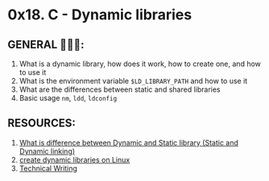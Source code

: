 # 0x18. C - Dynamic libraries

## GENERAL :open_book::open_book::open_book::

 <ol>
	<li>What is a dynamic library, how does it work, how to create one, and how to use it</li>
	<li>What is the environment variable <code>$LD_LIBRARY_PATH</code> and how to use it</li>
	<li>What are the differences between static and shared libraries</li>
	<li>Basic usage <code>nm</code>, <code>ldd</code>, <code>ldconfig</code></li>
</ol>

## RESOURCES:

 <ol>
	<li><a href="/rltoken/FrHmqtTW-frrOt0yf2blOw" title="What is difference between Dynamic and Static library (Static and Dynamic linking)" target="_blank">What is difference between Dynamic and Static library (Static and Dynamic linking)</a> </li>
	<li><a href="/rltoken/Zj0XtgNWUQyEYuABr47p8Q" title="create dynamic libraries on Linux" target="_blank">create dynamic libraries on Linux</a> </li>
	<li><a href="/rltoken/NnmQ5eohod3BpT3r0cFlRA" title="Technical Writing" target="_blank">Technical Writing</a></li>
</ol>

